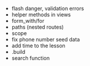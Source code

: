 - flash danger, validation errors
- helper methods in views
- form_with/for
- paths (nested routes)
- scope
- fix phone number seed data
- add time to the lesson
- .build
- search function 